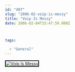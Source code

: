 ```yaml
---
id: "407"
slug: "2006-02-voip-is-messy"
title: "Voip Is Messy"
date: 2006-02-04T15:47:59.000Z



tags:

  - "General"
---
```

<div class="sqs-html-content">
  <div style="float: left; margin-right: 10px; margin-bottom: 10px;"> <a href="http://www.flickr.com/photos/mclazarus/95453563/" title="Voip Is Messy"><img src="http://static.flickr.com/41/95453563_922605160c_m.jpg" alt="Voip Is Messy" style="border: solid 2px #000000;" /></a>
</div>
<p><br clear="all" /></p>
</div>
